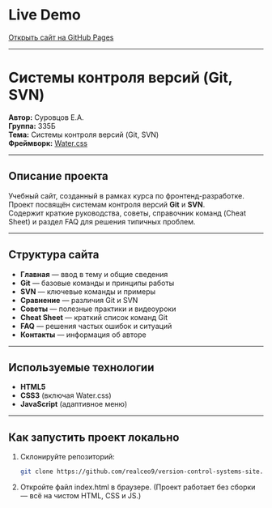 # Live Demo
[Открыть сайт на GitHub Pages](https://realceo9.github.io/version-control-systems-site/)

---

# Системы контроля версий (Git, SVN)

**Автор:** Суровцов Е.А.  
**Группа:** 335Б  
**Тема:** Системы контроля версий (Git, SVN)  
**Фреймворк:** [Water.css](https://watercss.kognise.dev)  

---

## Описание проекта
Учебный сайт, созданный в рамках курса по фронтенд-разработке.  
Проект посвящён системам контроля версий **Git** и **SVN**.  
Содержит краткие руководства, советы, справочник команд (Cheat Sheet) и раздел FAQ для решения типичных проблем.

---

## Структура сайта
- **Главная** — ввод в тему и общие сведения  
- **Git** — базовые команды и принципы работы  
- **SVN** — ключевые команды и примеры  
- **Сравнение** — различия Git и SVN  
- **Советы** — полезные практики и видеоуроки  
- **Cheat Sheet** — краткий список команд Git  
- **FAQ** — решения частых ошибок и ситуаций  
- **Контакты** — информация об авторе  

---

## Используемые технологии
- **HTML5**  
- **CSS3** (включая Water.css)  
- **JavaScript** (адаптивное меню)  

---

## Как запустить проект локально
1. Склонируйте репозиторий:
   ```bash
   git clone https://github.com/realceo9/version-control-systems-site.git

2. Откройте файл index.html в браузере.
    (Проект работает без сборки — всё на чистом HTML, CSS и JS.)

 
